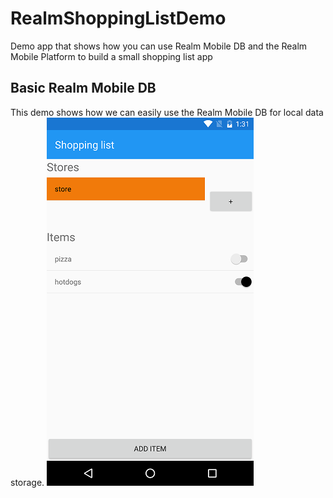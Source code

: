 # RealmShoppingListDemo
Demo app that shows how you can use Realm Mobile DB and the Realm Mobile Platform to build a small shopping list app

## Basic Realm Mobile DB
This demo shows how we can easily use the Realm Mobile DB for local data storage.
![alt text](shoppinglist.png "Shopping List app")
